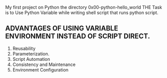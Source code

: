 My first project on Python 
the directory 0x00-python-hello_world
THE Task is to Use Python Variable while writing shell script that runs python script.

ADVANTAGES OF USING VARIABLE ENVIRONMENT INSTEAD OF SCRIPT DIRECT.
------------------------------------------------------------------
1. Reusability
2. Parameterization.
3. Script Automation
4. Consistency and Maintenance
5. Environment Configuration
